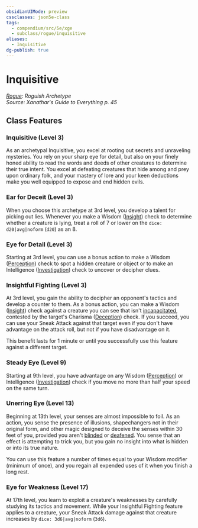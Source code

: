 ```yaml
---
obsidianUIMode: preview
cssclasses: json5e-class
tags:
  - compendium/src/5e/xge
  - subclass/rogue/inquisitive
aliases:
  - Inquisitive
dg-publish: true
---
```

# Inquisitive
*[Rogue](rogue.md): Roguish Archetype*  
*Source: Xanathar's Guide to Everything p. 45*  


## Class Features

### Inquisitive (Level 3)

As an archetypal Inquisitive, you excel at rooting out secrets and unraveling mysteries. You rely on your sharp eye for detail, but also on your finely honed ability to read the words and deeds of other creatures to determine their true intent. You excel at defeating creatures that hide among and prey upon ordinary folk, and your mastery of lore and your keen deductions make you well equipped to expose and end hidden evils.

### Ear for Deceit (Level 3)

When you choose this archetype at 3rd level, you develop a talent for picking out lies. Whenever you make a Wisdom ([Insight](/3-Mechanics/CLI/rules/skills.md#Insight)) check to determine whether a creature is lying, treat a roll of 7 or lower on the `dice: d20|avg|noform` (`d20`) as an 8.

### Eye for Detail (Level 3)

Starting at 3rd level, you can use a bonus action to make a Wisdom ([Perception](/3-Mechanics/CLI/rules/skills.md#Perception)) check to spot a hidden creature or object or to make an Intelligence ([Investigation](/3-Mechanics/CLI/rules/skills.md#Investigation)) check to uncover or decipher clues.

### Insightful Fighting (Level 3)

At 3rd level, you gain the ability to decipher an opponent's tactics and develop a counter to them. As a bonus action, you can make a Wisdom ([Insight](/3-Mechanics/CLI/rules/skills.md#Insight)) check against a creature you can see that isn't [incapacitated](/3-Mechanics/CLI/rules/conditions.md#incapacitated), contested by the target's Charisma ([Deception](/3-Mechanics/CLI/rules/skills.md#Deception)) check. If you succeed, you can use your Sneak Attack against that target even if you don't have advantage on the attack roll, but not if you have disadvantage on it.

This benefit lasts for 1 minute or until you successfully use this feature against a different target.

### Steady Eye (Level 9)

Starting at 9th level, you have advantage on any Wisdom ([Perception](/3-Mechanics/CLI/rules/skills.md#Perception)) or Intelligence ([Investigation](/3-Mechanics/CLI/rules/skills.md#Investigation)) check if you move no more than half your speed on the same turn.

### Unerring Eye (Level 13)

Beginning at 13th level, your senses are almost impossible to foil. As an action, you sense the presence of illusions, shapechangers not in their original form, and other magic designed to deceive the senses within 30 feet of you, provided you aren't [blinded](/3-Mechanics/CLI/rules/conditions.md#blinded) or [deafened](/3-Mechanics/CLI/rules/conditions.md#deafened). You sense that an effect is attempting to trick you, but you gain no insight into what is hidden or into its true nature.

You can use this feature a number of times equal to your Wisdom modifier (minimum of once), and you regain all expended uses of it when you finish a long rest.

### Eye for Weakness (Level 17)

At 17th level, you learn to exploit a creature's weaknesses by carefully studying its tactics and movement. While your Insightful Fighting feature applies to a creature, your Sneak Attack damage against that creature increases by `dice: 3d6|avg|noform` (`3d6`).